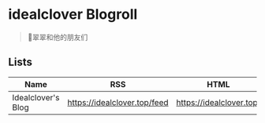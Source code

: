 # idealclover Blogroll

> 🍭翠翠和他的朋友们

## Lists

| Name | RSS | HTML |
| --   | --  | --   |
| Idealclover's Blog | https://idealclover.top/feed | https://idealclover.top/ |

